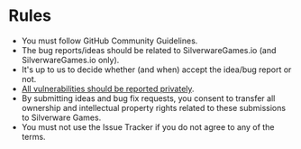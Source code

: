 # Rules

* You must follow GitHub Community Guidelines.
* The bug reports/ideas should be related to SilverwareGames.io (and SilverwareGames.io only).
* It's up to us to decide whether (and when) accept the idea/bug report or not.
* [All vulnerabilities should be reported privately](https://github.com/mesosoi/silverwaregames-io-issue-tracker/security).
* By submitting ideas and bug fix requests, you consent to transfer all ownership and intellectual property rights related to these submissions to Silverware Games.
* You must not use the Issue Tracker if you do not agree to any of the terms.
